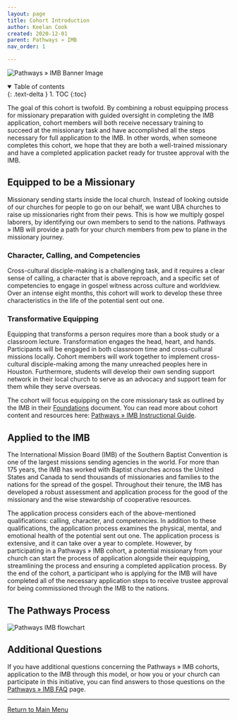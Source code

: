 ```yaml
---
layout: page
title: Cohort Introduction
author: Keelan Cook
created: 2020-12-01
parent: Pathways » IMB
nav_order: 1

---
```

![Pathways » IMB Banner Image](https://i.imgur.com/aeVVD30.png)

<details open markdown="block">
  <summary>
    Table of contents
  </summary>
  {: .text-delta }
1. TOC
{:toc}
</details>

The goal of this cohort is twofold. By combining a robust equipping process for missionary preparation with guided oversight in completing the IMB application, cohort members will both receive necessary training to succeed at the missionary task and have accomplished all the steps necessary for full application to the IMB. In other words, when someone completes this cohort, we hope that they are both a well-trained missionary and have a completed application packet ready for trustee approval with the IMB.

## Equipped to be a Missionary

Missionary sending starts inside the local church. Instead of looking outside of our churches for people to go on our behalf, we want UBA churches to raise up missionaries right from their pews. This is how we multiply gospel laborers, by identifying our own members to send to the nations. Pathways » IMB will provide a path for your church members from pew to plane in the missionary journey. 

### Character, Calling, and Competencies
Cross-cultural disciple-making is a challenging task, and it requires a clear sense of calling, a character that is above reproach, and a specific set of competencies to engage in gospel witness across culture and worldview. Over an intense eight months, this cohort will work to develop these three characteristics in the life of the potential sent out one.

### Transformative Equipping
Equipping that transforms a person requires more than a book study or a classroom lecture. Transformation engages the head, heart, and hands. Participants will be engaged in both classroom time and cross-cultural missions locally. Cohort members will work together to implement cross-cultural disciple-making among the many unreached peoples here in Houston. Furthermore, students will develop their own sending support network in their local church to serve as an advocacy and support team for them while they serve overseas. 

The cohort will focus equipping on the core missionary task as outlined by the IMB in their [Foundations](https://www.imb.org/wp-content/uploads/2020/03/Foundations-English-v2.pdf) document. You can read more about cohort content and resources here: [Pathways » IMB Instructional Guide](/docs/pathways-imb-instructional-guide/).


## Applied to the IMB
The International Mission Board (IMB) of the Southern Baptist Convention is one of the largest missions sending agencies in the world. For more than 175 years, the IMB has worked with Baptist churches across the United States and Canada to send thousands of missionaries and families to the nations for the spread of the gospel. Throughout their tenure, the IMB has developed a robust assessment and application process for the good of the missionary and the wise stewardship of cooperative resources. 

The application process considers each of the above-mentioned qualifications: calling, character, and competencies. In addition to these qualifications, the application process examines the physical, mental, and emotional health of the potential sent out one. The application process is extensive, and it can take over a year to complete. However, by participating in a Pathways » IMB cohort, a potential missionary from your church can start the process of application alongside their equipping, streamlining the process and ensuring a completed application process. By the end of the cohort, a participant who is applying for the IMB will have completed all of the necessary application steps to receive trustee approval for being commissioned through the IMB to the nations.

## The Pathways Process
![Pathways IMB flowchart](https://i.imgur.com/CSLgcQb.png)

## Additional Questions

If you have additional questions concerning the Pathways » IMB cohorts, application to the IMB through this model, or how you or your church can participate in this initiative, you can find answers to those questions on the [Pathways » IMB FAQ](/docs/pathways-imb-faq/) page.

---

[Return to Main Menu](https://pathways.ml/pathways-imb/)